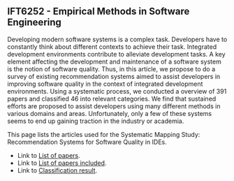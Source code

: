 ## IFT6252 - Empirical Methods in Software Engineering

Developing modern software systems is a complex task. Developers have to constantly think about different contexts to achieve their task. Integrated development environments contribute to alleviate development tasks. A key element affecting the development and maintenance of a software system is the notion of software quality. Thus, in this article, we propose to do a survey of existing recommendation systems aimed to assist developers in improving software quality in the context of integrated development environments. Using a systematic process, we conducted a overview of 391 papers and classified 46 into relevant categories. We find that sustained efforts are proposed to assist developers using many different methods in various domains and areas. Unfortunately, only a few of these systems seems to end up gaining traction in the industry or academia.

This page lists the articles used for the Systematic Mapping Study: Recommendation Systems for Software Quality in IDEs.

- Link to [List of papers](https://sebastien-ehouan.github.io/IFT6252-SystematicMappingArticle/queryResult.html).
- Link to [List of papers included](https://sebastien-ehouan.github.io/IFT6252-SystematicMappingArticle/listIncluded.html).
- Link to [Classification result](https://sebastien-ehouan.github.io/IFT6252-SystematicMappingArticle/classificationResult.html).
